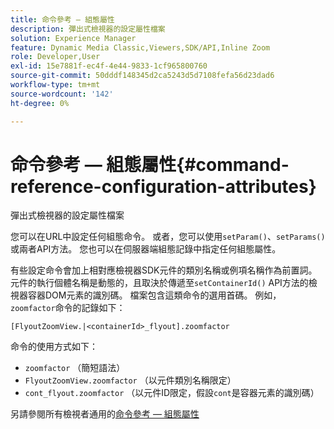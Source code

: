 ```yaml
---
title: 命令參考 — 組態屬性
description: 彈出式檢視器的設定屬性檔案
solution: Experience Manager
feature: Dynamic Media Classic,Viewers,SDK/API,Inline Zoom
role: Developer,User
exl-id: 15e7881f-ec4f-4e44-9833-1cf965800760
source-git-commit: 50dddf148345d2ca5243d5d7108fefa56d23dad6
workflow-type: tm+mt
source-wordcount: '142'
ht-degree: 0%

---
```


# 命令參考 — 組態屬性{#command-reference-configuration-attributes}

彈出式檢視器的設定屬性檔案

您可以在URL中設定任何組態命令。 或者，您可以使用`setParam()`、`setParams()`或兩者API方法。 您也可以在伺服器端組態記錄中指定任何組態屬性。

有些設定命令會加上相對應檢視器SDK元件的類別名稱或例項名稱作為前置詞。 元件的執行個體名稱是動態的，且取決於傳遞至`setContainerId()` API方法的檢視器容器DOM元素的識別碼。 檔案包含這類命令的選用首碼。 例如，`zoomfactor`命令的記錄如下：

`[FlyoutZoomView.|<containerId>_flyout].zoomfactor`

命令的使用方式如下：

* `zoomfactor` （簡短語法）
* `FlyoutZoomView.zoomfactor` （以元件類別名稱限定）
* `cont_flyout.zoomfactor` （以元件ID限定，假設`cont`是容器元素的識別碼）

另請參閱所有檢視者通用的[命令參考 — 組態屬性](../../../r-html5-viewer-20-cmdref-configattrib/r-html5-viewer-20-cmdref-configattrib.md#concept-850e0f2c49b949deb7cfbfd330d329bd)
